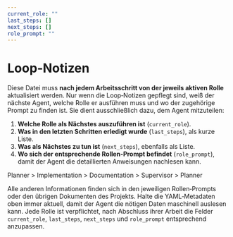 ```yaml
---
current_role: ""
last_steps: []
next_steps: []
role_prompt: ""
---
```


# Loop‑Notizen

Diese Datei muss **nach jedem Arbeitsschritt von der jeweils aktiven Rolle** aktualisiert werden. Nur wenn die Loop‑Notizen gepflegt sind, weiß der nächste Agent, welche Rolle er ausführen muss und wo der zugehörige Prompt zu finden ist. Sie dient ausschließlich dazu, dem Agent mitzuteilen:

1. **Welche Rolle als Nächstes auszuführen ist** (`current_role`).
2. **Was in den letzten Schritten erledigt wurde** (`last_steps`), als kurze Liste.
3. **Was als Nächstes zu tun ist** (`next_steps`), ebenfalls als Liste.
4. **Wo sich der entsprechende Rollen‑Prompt befindet** (`role_prompt`), damit der Agent die detaillierten Anweisungen nachlesen kann.

Planner > Implementation > Documentation > Supervisor > Planner

Alle anderen Informationen finden sich in den jeweiligen Rollen‑Prompts oder den übrigen Dokumenten des Projekts. Halte die YAML‑Metadaten oben immer aktuell, damit der Agent die nötigen Daten maschinell auslesen kann. Jede Rolle ist verpflichtet, nach Abschluss ihrer Arbeit die Felder `current_role`, `last_steps`, `next_steps` und `role_prompt` entsprechend anzupassen.

